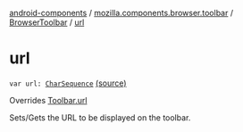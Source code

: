 [android-components](../../index.md) / [mozilla.components.browser.toolbar](../index.md) / [BrowserToolbar](index.md) / [url](./url.md)

# url

`var url: `[`CharSequence`](https://kotlinlang.org/api/latest/jvm/stdlib/kotlin/-char-sequence/index.html) [(source)](https://github.com/mozilla-mobile/android-components/blob/master/components/browser/toolbar/src/main/java/mozilla/components/browser/toolbar/BrowserToolbar.kt#L299)

Overrides [Toolbar.url](../../mozilla.components.concept.toolbar/-toolbar/url.md)

Sets/Gets the URL to be displayed on the toolbar.

